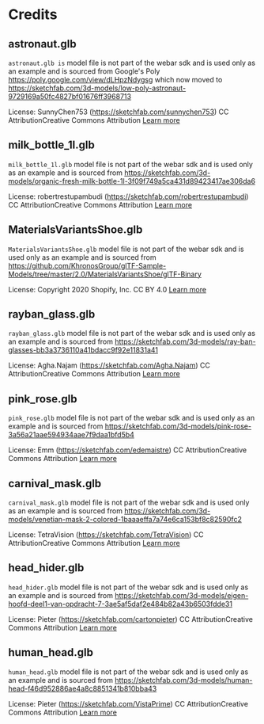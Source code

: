 # Credits

## astronaut.glb

`astronaut.glb is` model file is not part of the webar sdk and is used only as an example and is sourced from Google's Poly https://poly.google.com/view/dLHpzNdygsg
which now moved to https://sketchfab.com/3d-models/low-poly-astronaut-9729169a50fc4827bf01676ff3968713

License:
SunnyChen753 (https://sketchfab.com/sunnychen753)
CC AttributionCreative Commons Attribution [Learn more](https://creativecommons.org/licenses/by/4.0/)

## milk_bottle_1l.glb

`milk_bottle_1l.glb` model file is not part of the webar sdk and is used only as an example and is sourced from
https://sketchfab.com/3d-models/organic-fresh-milk-bottle-1l-3f09f749a5ca431d89423417ae306da6

License:
robertrestupambudi (https://sketchfab.com/robertrestupambudi)
CC AttributionCreative Commons Attribution [Learn more](https://creativecommons.org/licenses/by/4.0/)

## MaterialsVariantsShoe.glb

`MaterialsVariantsShoe.glb` model file is not part of the webar sdk and is used only as an example and is sourced from https://github.com/KhronosGroup/glTF-Sample-Models/tree/master/2.0/MaterialsVariantsShoe/glTF-Binary

License:
Copyright 2020 Shopify, Inc.
CC BY 4.0 [Learn more](https://creativecommons.org/licenses/by/4.0/)

## rayban_glass.glb

`rayban_glass.glb` model file is not part of the webar sdk and is used only as an example and is sourced from
https://sketchfab.com/3d-models/ray-ban-glasses-bb3a3736110a41bdacc9f92e11831a41

License:
Agha.Najam (https://sketchfab.com/Agha.Najam)
CC AttributionCreative Commons Attribution [Learn more](https://creativecommons.org/licenses/by/4.0/)

## pink_rose.glb

`pink_rose.glb` model file is not part of the webar sdk and is used only as an example and is sourced from
https://sketchfab.com/3d-models/pink-rose-3a56a21aae594934aae7f9daa1bfd5b4

License:
Emm (https://sketchfab.com/edemaistre)
CC AttributionCreative Commons Attribution [Learn more](https://creativecommons.org/licenses/by/4.0/)

## carnival_mask.glb

`carnival_mask.glb` model file is not part of the webar sdk and is used only as an example and is sourced from
https://sketchfab.com/3d-models/venetian-mask-2-colored-1baaaeffa7a74e6ca153bf8c82590fc2

License:
TetraVision (https://sketchfab.com/TetraVision)
CC AttributionCreative Commons Attribution [Learn more](https://creativecommons.org/licenses/by/4.0/)

## head_hider.glb

`head_hider.glb` model file is not part of the webar sdk and is used only as an example and is sourced from
https://sketchfab.com/3d-models/eigen-hoofd-deel1-van-opdracht-7-3ae5af5daf2e484b82a43b6503fdde31

License:
Pieter (https://sketchfab.com/cartonpieter)
CC AttributionCreative Commons Attribution [Learn more](https://creativecommons.org/licenses/by/4.0/)

## human_head.glb

`human_head.glb` model file is not part of the webar sdk and is used only as an example and is sourced from
https://sketchfab.com/3d-models/human-head-f46d952886ae4a8c8851341b810bba43

License:
Pieter (https://sketchfab.com/VistaPrime)
CC AttributionCreative Commons Attribution [Learn more](https://creativecommons.org/licenses/by/4.0/)
